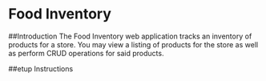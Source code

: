# Food Inventory

##Introduction
The Food Inventory web application tracks an inventory of products for a store. You may view a listing of products for the store as well as perform CRUD operations for said products.

##etup Instructions
